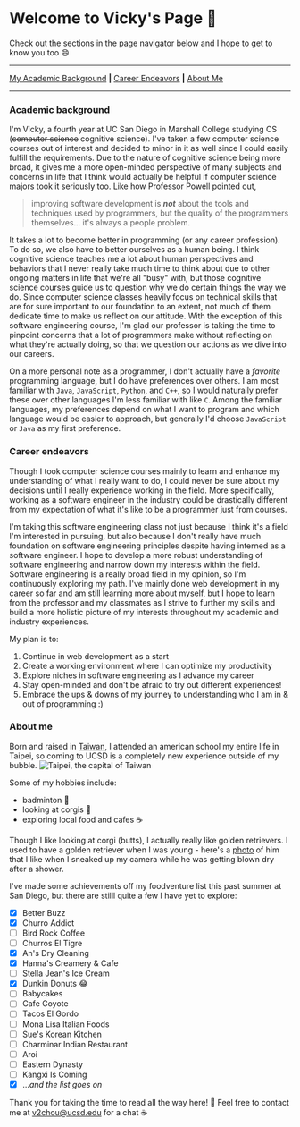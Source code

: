 # Welcome to Vicky's Page 👋
Check out the sections in the page navigator below and I hope to get to know you too 😄

---

[My Academic Background](academic-background) **|**
[Career Endeavors](career-endeavors) **|**
[About Me](about-me)

---

### Academic background
I'm Vicky, a fourth year at UC San Diego in Marshall College studying CS (~~computer science~~ cognitive science). I've taken a few computer science courses out of interest and decided to minor in it as well since I could easily fulfill the requirements. Due to the nature of cognitive science being more broad, it gives me a more open-minded perspective of many subjects and concerns in life that I think would actually be helpful if computer science majors took it seriously too. Like how Professor Powell pointed out,
 > improving software development is **_not_** about the tools and techniques used by programmers, but the quality of the programmers themselves... it's always a people problem.

 It takes a lot to become better in programming (or any career profession). To do so, we also have to better ourselves as a human being. I think cognitive science teaches me a lot about human perspectives and behaviors that I never really take much time to think about due to other ongoing matters in life that we're all "busy" with, but those cognitive science courses guide us to question why we do certain things the way we do. Since computer science classes heavily focus on technical skills that are for sure important to our foundation to an extent, not much of them dedicate time to make us reflect on our attitude. With the exception of this software engineering course, I'm glad our professor is taking the time to pinpoint concerns that a lot of programmers make without reflecting on what they're actually doing, so that we question our actions as we dive into our careers. 


On a more personal note as a programmer, I don't actually have a _favorite_ programming language, but I do have preferences over others. I am most familiar with `Java`, `JavaScript`, `Python`, and `C++`, so I would naturally prefer these over other languages I'm less familiar with like `C`. Among the familiar languages, my preferences depend on what I want to program and which language would be easier to approach, but generally I'd choose `JavaScript` or `Java` as my first preference.

### Career endeavors
Though I took computer science courses mainly to learn and enhance my understanding of what I really want to do, I could never be sure about my decisions until I really experience working in the field. More specifically, working as a software engineer in the industry could be drastically different from my expectation of what it's like to be a programmer just from courses.


I'm taking this software engineering class not just because I think it's a field I'm interested in pursuing, but also because I don't really have much foundation on software engineering principles despite having interned as a software engineer. I hope to develop a more robust understanding of software engineering and narrow down my interests within the field. Software engineering is a really broad field in my opinion, so I'm continuously exploring my path. I've mainly done web development in my career so far and am still learning more about myself, but I hope to learn from the professor and my classmates as I strive to further my skills and build a more holistic picture of my interests throughout my academic and industry experiences.

My plan is to:
1. Continue in web development as a start
2. Create a working environment where I can optimize my productivity
3. Explore niches in software engineering as I advance my career
4. Stay open-minded and don't be afraid to try out different experiences!
5. Embrace the ups & downs of my journey to understanding who I am in & out of programming :)


### About me
Born and raised in [Taiwan](https://www.google.com/search?q=Taiwan&rlz=1C1CHZL_enTW804TW807&ei=LDE5Y9ngOqGZptQPtJ2EIA&ved=0ahUKEwjZpvH09sD6AhWhjIkEHbQOAQQQ4dUDCA4&uact=5&oq=Taiwan&gs_lcp=Cgdnd3Mtd2l6EAMyCwguEIAEELEDENQCMggIABCABBCxAzIICAAQgAQQsQMyCAgAELEDEIMBMgUIABCABDIFCAAQgAQyCAgAEIAEELEDMggIABCABBCxAzIICAAQgAQQsQMyCwgAEIAEELEDEIMBOgoIABBHENYEELADOgoILhCxAxDUAhAKOgcIABCxAxAKOgsILhCABBDHARCvAUoECEEYAEoECEYYAFCsB1i2CmCbDWgBcAF4AIAByAGIAeoCkgEFMC4xLjGYAQCgAQHIAQjAAQE&sclient=gws-wiz), I attended an american school my entire life in Taipei, so coming to UCSD is a completely new experience outside of my bubble. 
![Taipei, the capital of Taiwan](https://asiaexchange.org/wp-content/uploads/2020/04/webiste_taipei_cover_2.jpg)


Some of my hobbies include:
* badminton 🏸
* looking at corgis 🍞
* exploring local food and cafes ☕

Though I like looking at corgi (butts), I actually really like golden retrievers. I used to have a golden retriever when I was young - here's a [photo](Buddy.JPG) of him that I like when I sneaked up my camera while he was getting blown dry after a shower. 

I've made some achievements off my foodventure list this past summer at San Diego, but there are stilll quite a few I have yet to explore:
- [x] Better Buzz
- [x] Churro Addict
- [ ] Bird Rock Coffee
- [ ] Churros El Tigre
- [x] An's Dry Cleaning
- [x] Hanna's Creamery & Cafe
- [ ] Stella Jean's Ice Cream
- [x] Dunkin Donuts 😂
- [ ] Babycakes
- [ ] Cafe Coyote
- [ ] Tacos El Gordo
- [ ] Mona Lisa Italian Foods
- [ ] Sue's Korean Kitchen
- [ ] Charminar Indian Restaurant
- [ ] Aroi
- [ ] Eastern Dynasty
- [ ] Kangxi Is Coming
- [x] ..._and the list goes on_

Thank you for taking the time to read all the way here! 💝 Feel free to contact me at [v2chou@ucsd.edu](mailto:v2chou@ucsd.edu) for a chat ☕
